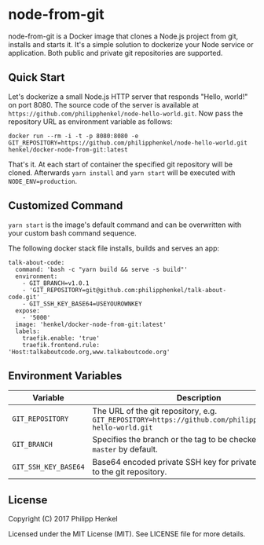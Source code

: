# node-from-git

node-from-git is a Docker image that clones a Node.js project from git, installs and starts it.
It's a simple solution to dockerize your Node service or application. Both public and private git repositories are supported.

## Quick Start

Let's dockerize a small Node.js HTTP server that responds "Hello, world!" on port 8080. The source code of the server is available at `https://github.com/philipphenkel/node-hello-world.git`. Now pass the repository URL as environment variable as follows:

```console
docker run --rm -i -t -p 8080:8080 -e GIT_REPOSITORY=https://github.com/philipphenkel/node-hello-world.git henkel/docker-node-from-git:latest
```

That's it. At each start of container the specified git repository will be cloned. Afterwards `yarn install` and `yarn start` will be executed with `NODE_ENV=production`.


## Customized Command

`yarn start` is the image's default command and can be overwritten with your custom bash command sequence.  

The following docker stack file installs, builds and serves an app:

```console
talk-about-code:
  command: 'bash -c "yarn build && serve -s build"'
  environment:
    - GIT_BRANCH=v1.0.1
    - 'GIT_REPOSITORY=git@github.com:philipphenkel/talk-about-code.git'
    - GIT_SSH_KEY_BASE64=USEYOUROWNKEY
  expose:
    - '5000'
  image: 'henkel/docker-node-from-git:latest'
  labels:
    traefik.enable: 'true'
    traefik.frontend.rule: 'Host:talkaboutcode.org,www.talkaboutcode.org'
```

## Environment Variables

Variable | Description
-------- | -----------
`GIT_REPOSITORY` | The URL of the git repository, e.g. `GIT_REPOSITORY=https://github.com/philipphenkel/node-hello-world.git`
`GIT_BRANCH` | Specifies the branch or the tag to be checked out. Is `master` by default.
`GIT_SSH_KEY_BASE64` | Base64 encoded private SSH key for private read access to the git repository.


## License

Copyright (C) 2017 Philipp Henkel

Licensed under the MIT License (MIT). See LICENSE file for more details.
